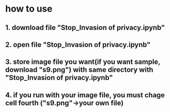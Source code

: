 # how to use
## 1. download file "Stop_Invasion of privacy.ipynb"
## 2. open file "Stop_Invasion of privacy.ipynb"
## 3. store image file you want(if you want sample, download "s9.png") with same directory with "Stop_Invasion of privacy.ipynb"
## 4. if you run with your image file, you must chage cell fourth ("s9.png"->your own file)

